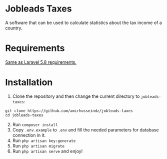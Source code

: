 # Jobleads Taxes
A software that can be used to calculate statistics about the tax income of a country.

# Requirements
[Same as Laravel 5.8 requirements.](https://laravel.com/docs/5.8#installation)

# Installation
1. Clone the repository and then change the current directory to `jobleads-taxes`:
```
git clone https://github.com/amirhosseindz/jobleads-taxes
cd jobleads-taxes
```
2. Run `composer install`
3. Copy `.env.example` to `.env` and fill the needed parameters for database connection in it.
4. Run `php artisan key:generate`
5. Run `php artisan migrate`
6. Run `php artisan serve` and enjoy!
